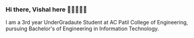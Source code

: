 ### Hi there, Vishal here 👋🏼👨🏻‍💻

I am a 3rd year UnderGradaute Student at AC Patil College of Engineering, pursuing Bachelor's of Engineering in Information Technology.



